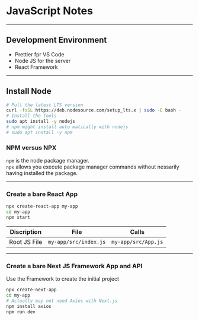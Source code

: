 # JavaScript Notes
---
## Development Environment
- Prettier fpr VS Code
- Node JS for the server
- React Framework
---
## Install Node
```bash
# Pull the latest LTS version
curl -fsSL https://deb.nodesource.com/setup_lts.x | sudo -E bash -
# Install the tools
sudo apt install -y nodejs 
# npm might install auto matically with nodejs
# sudo apt install -y npm
```
### NPM versus NPX
`npm` is the node package manager.\
`npx` allows you execute package manager commands without nessarily having installed the package.

---
### Create a bare React App
```bash
npx create-react-app my-app
cd my-app
npm start
```
|Discription|File|Calls|
|-------     |------|------ |
|Root JS File| `my-app/src/index.js`|`my-app/src/App.js`|

---
### Create a bare Next JS Framework App and API
Use the Framework to create the initial project
```bash
npx create-next-app
cd my-app
# Actually may not need Axios with Next.js
npm install axios
npm run dev
```

